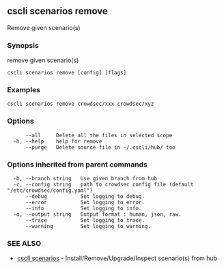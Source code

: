 ## cscli scenarios remove

Remove given scenario(s)

### Synopsis

remove given scenario(s)

```
cscli scenarios remove [config] [flags]
```

### Examples

```
cscli scenarios remove crowdsec/xxx crowdsec/xyz
```

### Options

```
      --all     Delete all the files in selected scope
  -h, --help    help for remove
      --purge   Delete source file in ~/.cscli/hub/ too
```

### Options inherited from parent commands

```
  -b, --branch string   Use given branch from hub
  -c, --config string   path to crowdsec config file (default "/etc/crowdsec/config.yaml")
      --debug           Set logging to debug.
      --error           Set logging to error.
      --info            Set logging to info.
  -o, --output string   Output format : human, json, raw.
      --trace           Set logging to trace.
      --warning         Set logging to warning.
```

### SEE ALSO

* [cscli scenarios](cscli_scenarios.md)	 - Install/Remove/Upgrade/Inspect scenario(s) from hub


